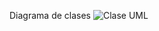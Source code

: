 Diagrama de clases
![Clase UML](https://github.com/user-attachments/assets/168ed1c2-3bf3-4316-814f-26319a596ea8)
